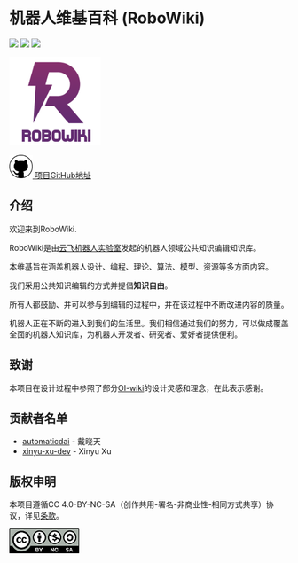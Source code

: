 # 机器人维基百科 (RoboWiki)

![](https://img.shields.io/github/stars/yfrobotics/robowiki) ![](https://img.shields.io/github/contributors/yfrobotics/robowiki) ![](https://img.shields.io/github/issues/yfrobotics/robowiki) 

![](logo.png)

<a href="https://github.com/yfrobotics/robowiki">
  <img src="github.png" alt="HTML tutorial" style="width:42px;height:42px;"> 项目GitHub地址
</a>

## 介绍

欢迎来到RoboWiki.

RoboWiki是由[云飞机器人实验室](http://www.yfworld.com)发起的机器人领域公共知识编辑知识库。

本维基旨在涵盖机器人设计、编程、理论、算法、模型、资源等多方面内容。

我们采用公共知识编辑的方式并提倡**知识自由**。

所有人都鼓励、并可以参与到编辑的过程中，并在该过程中不断改进内容的质量。

机器人正在不断的进入到我们的生活里。我们相信通过我们的努力，可以做成覆盖全面的机器人知识库，为机器人开发者、研究者、爱好者提供便利。


## 致谢

本项目在设计过程中参照了部分[OI-wiki](https://github.com/OI-wiki/OI-wiki)的设计灵感和理念，在此表示感谢。


## 贡献者名单

- [automaticdai](https://github.com/automaticdai) - 戴晓天
- [xinyu-xu-dev](https://github.com/xinyu-xu-dev) - Xinyu Xu


## 版权申明

本项目遵循CC 4.0-BY-NC-SA（创作共用-署名-非商业性-相同方式共享）协议，详见[条款](https://creativecommons.org/licenses/by-nc-sa/4.0/legalcode.zh-Hans)。

![Cc-by-nc-sa_icon.svg](Cc-by-nc-sa_icon.svg.png)

